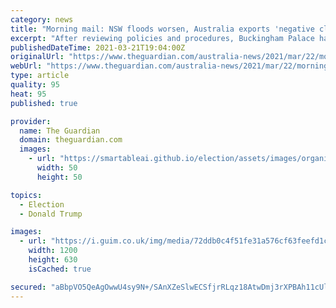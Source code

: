 ```yaml
---
category: news
title: "Morning mail: NSW floods worsen, Australia exports 'negative climate policy', Trump returns"
excerpt: "After reviewing policies and procedures, Buckingham Palace has acknowledged that “more needs to be done”. Recently Donald Trump has released short, combative statements that many observers have likened to his tweets of old. Photograph: John Raoux/AP ..."
publishedDateTime: 2021-03-21T19:04:00Z
originalUrl: "https://www.theguardian.com/australia-news/2021/mar/22/morning-mail-nsw-floods-worsen-australia-exports-negative-climate-policy-trump-returns"
webUrl: "https://www.theguardian.com/australia-news/2021/mar/22/morning-mail-nsw-floods-worsen-australia-exports-negative-climate-policy-trump-returns"
type: article
quality: 95
heat: 95
published: true

provider:
  name: The Guardian
  domain: theguardian.com
  images:
    - url: "https://smartableai.github.io/election/assets/images/organizations/theguardian.com-50x50.jpg"
      width: 50
      height: 50

topics:
  - Election
  - Donald Trump

images:
  - url: "https://i.guim.co.uk/img/media/72ddb0c4f51fe31a576cf63feefd1cd1050b93a3/0_80_1200_720/master/1200.jpg?width=1200&height=630&quality=85&auto=format&fit=crop&overlay-align=bottom%2Cleft&overlay-width=100p&overlay-base64=L2ltZy9zdGF0aWMvb3ZlcmxheXMvdGctZGVmYXVsdC5wbmc&enable=upscale&s=b992d7764eb421318decccd865b4b8bc"
    width: 1200
    height: 630
    isCached: true

secured: "aBbpVO5QeAgOwwU4sy9N+/SAnXZeSlwECSfjrRLqz18AtwDmj3rXPBAh11cUl+j1UWw8/lWX7J5OAm0Le9IVU8rECr0AjNyeXgSS6GKTS41+iARwL/YBbPmpg6C5hJe09vxDdZWUDky69ujGyHBiqYiI4NPFuQxhlwu8jSS/WV00FaTE9vcoDSiER05rehlRJ//Amgz1S/hH9RJWj3CqNf9NQzkpdvFYOlQw0E9OCp+cf78m7kjNKNCLFZD3uqjV5fa+G7UQLQ+fQ7n+tCPTxfLBjyKvsNr/0PPgRSy9paklijSr7Q84y14cTlSqs9M7bHtLvLzdJ/QwtJNgJ1o+boP/3FD/BPda/4ZgmBXGigU=;gdl2uVPq/xOUuH27ky5VXw=="
---
```


